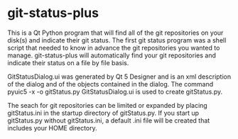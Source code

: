 # git-status-plus
This is a Qt Python program that will find all of the git repositories on your disk(s) and indicate their git status. The first git status program was a shell script that needed to know in advance the git repositories you wanted to manage. git-status-plus will automatically find your git repositories and indicate their status on a file by file basis. 

GitStatusDialog.ui was generated by Qt 5 Designer and is an xml description of the dialog and of the objects contained in the dialog. The command pyuic5 -x -o gitStatus.py GitStatusDialog.ui is used to create gitStatus.py.

The seach for git repositories can be limited or expanded by placing gitStatus.ini in the startup directory of gitStatus.py. If you start up gitStatus.py without gitStatus.ini, a default .ini file will be created that includes your HOME directory.

